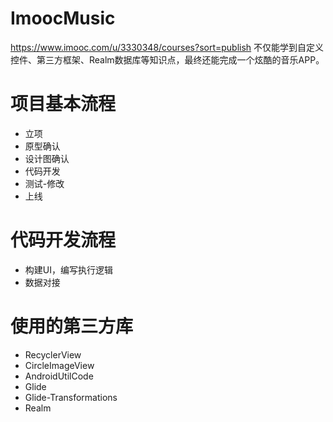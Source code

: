 # ImoocMusic
https://www.imooc.com/u/3330348/courses?sort=publish
不仅能学到自定义控件、第三方框架、Realm数据库等知识点，最终还能完成一个炫酷的音乐APP。 

# 项目基本流程
* 立项
* 原型确认
* 设计图确认
* 代码开发
* 测试-修改
* 上线

# 代码开发流程
* 构建UI，编写执行逻辑
* 数据对接

# 使用的第三方库
* RecyclerView
* CircleImageView
* AndroidUtilCode
* Glide
* Glide-Transformations
* Realm